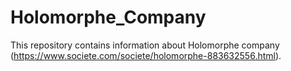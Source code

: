 # Holomorphe_Company
This repository contains information about Holomorphe company (https://www.societe.com/societe/holomorphe-883632556.html).
